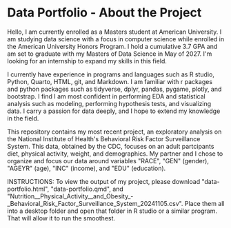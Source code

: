 # Data Portfolio - About the Project
Hello, I am currently enrolled as a Masters student at American University. I am studying data science with a focus in computer science while enrolled in the American University Honors Program. I hold a cumulative 3.7 GPA and am set to graduate with my Masters of Data Science in May of 2027. I'm looking for an internship to expand my skills in this field.

I currently have experience in programs and languages such as R studio, Python, Quarto, HTML, git, and Markdown. I am familiar with r packages and python packages such as tidyverse, dplyr, pandas, pygame, plotly, and bootstrap. I find I am most confident in performing EDA and statistical analysis such as modeling, performing hypothesis tests, and visualizing data. I carry a passion for data deeply, and I hope to extend my knowledge in the field.

This repository contains my most recent project, an exploratory analysis on the National Institute of Health's Behavioral Risk Factor Surveillance System. This data, obtained by the CDC, focuses on an adult partcipants diet, physical activity, weight, and demographics. My partner and I chose to organize and focus our data around variables "RACE", "GEN" (gender), "AGEYR" (age), "INC" (income), and "EDU" (education).

INSTRUCTIONS: To view the output of my project, please download "data-portfolio.html", "data-portfolio.qmd", and "Nutrition__Physical_Activity__and_Obesity_-_Behavioral_Risk_Factor_Surveillance_System_20241105.csv". Place them all into a desktop folder and open that folder in R studio or a similar program. That will allow it to run the smoothest.
